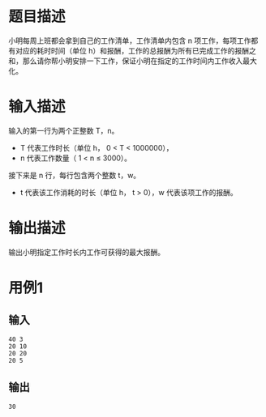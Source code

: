 # 题目描述

小明每周上班都会拿到自己的工作清单，工作清单内包含 n 项工作，每项工作都有对应的耗时时间（单位 h）和报酬，工作的总报酬为所有已完成工作的报酬之和，那么请你帮小明安排一下工作，保证小明在指定的工作时间内工作收入最大化。

# 输入描述

输入的第一行为两个正整数 T，n。

- T 代表工作时长（单位 h， 0 < T < 1000000），
- n 代表工作数量（ 1 < n ≤ 3000）。

接下来是 n 行，每行包含两个整数 t，w。

- t 代表该工作消耗的时长（单位 h， t > 0），w 代表该项工作的报酬。

# 输出描述

输出小明指定工作时长内工作可获得的最大报酬。

# 用例1

## 输入

```none
40 3
20 10
20 20
20 5
```



## 输出

```none
30
```